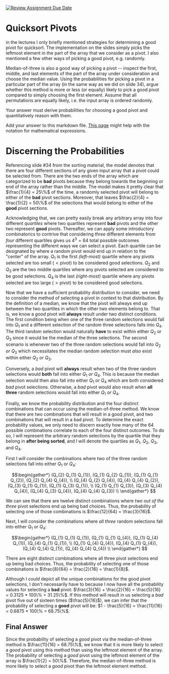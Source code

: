 [![Review Assignment Due Date](https://classroom.github.com/assets/deadline-readme-button-24ddc0f5d75046c5622901739e7c5dd533143b0c8e959d652212380cedb1ea36.svg)](https://classroom.github.com/a/IF3rQO50)
# Quicksort Pivots

in the lectures I only briefly mentioned strategies for determining a good pivot
for quicksort. The implementation on the slides simply picks the leftmost
element in the part of the array that we consider as a pivot. I also mentioned a
few other ways of picking a good pivot, e.g. randomly.

Median-of-three is also a good way of picking a pivot -- inspect the first,
middle, and last elements of the part of the array under consideration and
choose the median value. Using the probabilities for picking a pivot in a
particular part of the array (in the same way as we did on slide 34), argue
whether this method is more or less (or equally) likely to pick a good pivot
compared to simply choosing the first element. Assume that all permutations are
equally likely, i.e. the input array is ordered randomly.

Your answer must derive probabilities for choosing a good pivot and
quantitatively reason with them.

Add your answer to this markdown file. [This
page](https://docs.github.com/en/get-started/writing-on-github/working-with-advanced-formatting/writing-mathematical-expressions)
might help with the notation for mathematical expressions.

# Discerning the Probabilities

Referencing slide \#34 from the sorting material, the model denotes that there are four different sections of any given input array that a pivot could be selected from. There are the two ends of the array which are categorized to be **bad** pivots because they belong towards the beginning or end of the array rather than the middle. The model makes it pretty clear that $\frac{1}{4} = 25\%$ of the time, a randomly selected pivot will belong to either of the **bad** pivot sections. Moreover, that leaves $\frac{2}{4} = \frac{1}{2} = 50\%$ of the selections that would belong to either of the **good** pivot sections.

Acknowledging that, we can pretty easily break any arbitrary array into four different *quartiles* where two quartiles represent **bad** pivots and the other two represent **good** pivots. Thereafter, we can apply some introductory combinatorics to contrive that considering *three* different elements from *four* different quartiles gives us $4^{3} = 64$ total possible outcomes representing the different ways we can select a pivot. Each quartile can be designated by where a random pivot would end up in relation to the "center" of the array. $Q_{1}$ is the first *(left-most)* quartile where any pivots selected are too small ($< \text{pivot}$) to be considered good selections. $Q_{2}$ and $Q_{3}$ are the two middle quartiles where any pivots selected are considered to be good selections. $Q_{4}$ is the last *(right-most)* quartile where any pivots selected are too large ($> \text{pivot}$) to be considered good selections.

Now that we have a sufficient probability distribution to consider, we need to consider the method of selecting a pivot in context to that distribution. By the definition of a median, we know that the pivot will always end up between the two quartiles in which the other two elements belong to. That is, we know a *good* pivot will **always** result under two distinct conditions. The first condition being when one of the three random selections would fall into $Q_{1}$ and a different selection of the random three selections falls into $Q_{4}$. The third random selection would naturally **have** to exist within either $Q_{2}$ or $Q_{3}$ since it would be the median of the three selections. The second scenario is whenever two of the three random selections would fall into $Q_{2}$ *or* $Q_{3}$ which necessitates the median random selection must *also* exist within either $Q_{2}$ or $Q_{3}$. 

Conversely, a *bad* pivot will **always** result when two of the three random selections would **both** fall into either $Q_{1}$ *or* $Q_{4}$. This is because the median selection would then also fall into either $Q_{1}$ or $Q_{4}$ which are both considered *bad* pivot selections. Otherwise, a *bad* pivot would also result when **all three** random selections would fall into either $Q_{1}$ *or* $Q_{4}$.

Finally, we know the probability distribution and the four distinct combinations that can occur using the median-of-three method. We know that there are two combinations that will result in a good pivot, and two combinations that will result in a bad pivot. To determine the exact probability values, we only need to discern exactly how many of the $64$ possible combinations correlate to each of the four distinct outcomes. To do so, I will represent the arbitrary random selections by the quartile that they belong in **after being sorted**, and I will denote the quartiles as $Q_{1}$, $Q_{2}$, $Q_{3}$, and $Q_{4}$.

First I will consider the combinations where two of the three random selections fall into either $Q_{1}$ or $Q_{4}$:

$$\begin{gather*}
(Q_{2} Q_{1} Q_{1}), (Q_{1} Q_{2} Q_{1}), (Q_{1} Q_{1} Q_{2}), (Q_{2} Q_{4} Q_{4}), \\ (Q_{4} Q_{2} Q_{4}), (Q_{4} Q_{4} Q_{2}), (Q_{3} Q_{1} Q_{1}), (Q_{1} Q_{3} Q_{1}), \\ (Q_{1} Q_{1} Q_{3}), (Q_{3} Q_{4} Q_{4}), (Q_{4} Q_{3} Q_{4}), (Q_{4} Q_{4} Q_{3}) \\
\end{gather*}
$$

We can see that there are twelve distinct combinations where *two out of the three* pivot selections end up being bad choices. Thus, the probability of selecting one of those combinations is $\frac{12}{64} = \frac{3}{16}$.

Next, I will consider the combinations where *all three* random selections fall into either $Q_{1}$ or $Q_{4}$:

$$\begin{gather*}
(Q_{1} Q_{1} Q_{1}), (Q_{1} Q_{1} Q_{4}), (Q_{1} Q_{4} Q_{1}), (Q_{4} Q_{1} Q_{1}), \\ (Q_{1} Q_{4} Q_{4}), (Q_{4} Q_{1} Q_{4}), (Q_{4} Q_{4} Q_{1}), (Q_{4} Q_{4} Q_{4}) \\ 
\end{gather*}
$$

There are eight distinct combinations where all three pivot selections end up being bad choices. Thus, the probability of selecting one of those combinations is $\frac{8}{64} = \frac{2}{16} = \frac{1}{8}$.

Although I *could* depict all the unique combinations for the good pivot selections, I don't necessarily have to because I now have all the probability values for selecting a **bad** pivot: $\frac{3}{16} + \frac{2}{16} = \frac{5}{16} = 0.3125 * 100\% = 31.25\%$. If this method will result in us selecting a *bad* pivot five out of sixteen times ($\frac{5}{16}$), we can infer that the probability of selecting a **good** pivot will be: $1 - \frac{5}{16} = \frac{11}{16} = 0.6875 * 100\% = 68.75\%$.

## Final Answer

Since the probability of selecting a *good* pivot via the median-of-three method is $\frac{11}{16} = 68.75\%$, we know that it is more likely to select a *good* pivot using this method than using the leftmost element of the array. The probability of selecting a *good* pivot using the leftmost element of the array is $\frac{1}{2} = 50\%$. Therefore, the median-of-three method is more likely to select a *good* pivot than the leftmost element method.